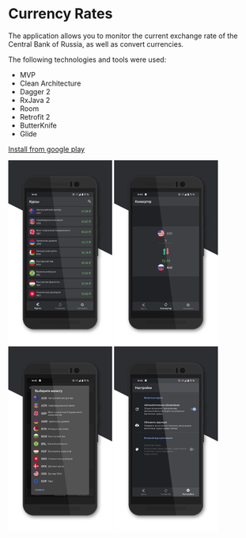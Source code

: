 # Currency Rates

The application allows you to monitor the current exchange rate of the Central Bank of Russia, as well as convert currencies.

The following technologies and tools were used:

* MVP
* Clean Architecture
* Dagger 2
* RxJava 2
* Room
* Retrofit 2
* ButterKnife
* Glide

[Install from google play](https://play.google.com/store/apps/details?id=com.arturdevmob.currencyrates)

<img src="https://raw.githubusercontent.com/ArturDevMob/CurrencyRates/master/images/1.png" width="210" /> <img src="https://raw.githubusercontent.com/ArturDevMob/CurrencyRates/master/images/2.png" width="210" /> <img src="https://raw.githubusercontent.com/ArturDevMob/CurrencyRates/master/images/3.png" width="210" /> <img src="https://raw.githubusercontent.com/ArturDevMob/CurrencyRates/master/images/4.png" width="210" />
